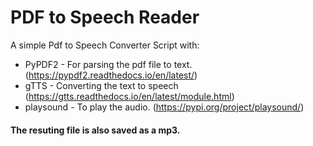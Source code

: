 # PDF to Speech Reader

A simple Pdf to Speech Converter Script with:
* PyPDF2 - For parsing the pdf file to text. (https://pypdf2.readthedocs.io/en/latest/)
* gTTS - Converting the text to speech (https://gtts.readthedocs.io/en/latest/module.html)
* playsound - To play the audio. (https://pypi.org/project/playsound/)

#### The resuting file is also saved as a mp3.